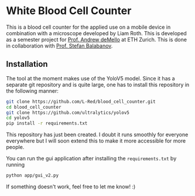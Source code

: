 # White Blood Cell Counter

This is a blood cell counter for the applied use on a mobile device in combination with a microscope developed by Liam Roth. 
This is developed as a semester project for [Prof. Andrew deMello](https://www.demellogroup.ethz.ch/andrew-demello) at ETH Zurich. This is done in collaboration with [Prof. Stefan Balabanov](https://www.usz.ch/team/stefan-balabanov/).

## Installation

The tool at the moment makes use of the YoloV5 model. Since it has a separate git repository and is quite large, one has to 
install this repository in the following manner:

```bash
git clone https://github.com/L-Red/blood_cell_counter.git
cd blood_cell_counter
git clone https://github.com/ultralytics/yolov5
cd yolov5
pip install -r requirements.txt
```

This repository has just been created. I doubt it runs smoothly for everyone everywhere but I will soon extend this to make it more accessible for more people.

You can run the gui application after installing the `requirements.txt` by running

```bash
python app/gui_v2.py
```

If something doesn't work, feel free to let me know! :)
